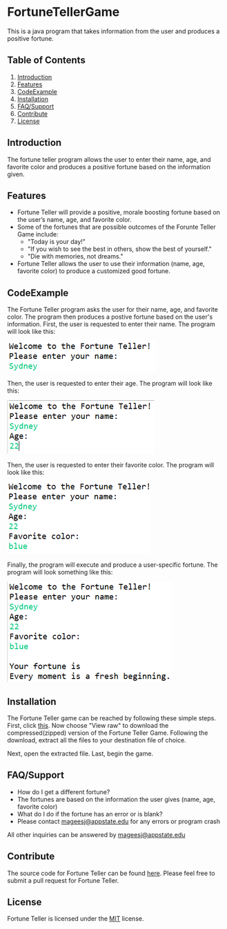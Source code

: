 # FortuneTellerGame
This is a java program that takes information from the user and produces a positive fortune.

## **Table of Contents**

1.	[Introduction](#Introduction)
2.	[Features](#Features)
3.	[CodeExample](#CodeExample)
4.	[Installation](#Installation)
5.	[FAQ/Support](#FAQ/Support)
6.	[Contribute](#Contribute)
7.	[License](#License)

## Introduction

The fortune teller program allows the user to enter their name, age, and favorite color and produces a positive fortune based on the information given.

## Features

*	Fortune Teller will provide a positive, morale boosting fortune based on the user’s name, age, and favorite color.
* Some of the fortunes that are possible outcomes of the Forunte Teller Game include:
  * "Today is your day!"
  * "If you wish to see the best in others, show the best of yourself."
  * "Die with memories, not dreams."
* Fortune Teller allows the user to use their information (name, age, favorite color) to produce a customized good fortune.

## CodeExample
The Fortune Teller program asks the user for their name, age, and favorite color. The program then produces a postive fortune based on the user's information. 
First, the user is requested to enter their name.
The program will look like this:

![alt text](name.png)

Then, the user is requested to enter their age.
The program will look like this:

![alt text](age.png)

Then, the user is requested to enter their favorite color.
The program will look like this:

![alt text](color.png)

Finally, the program will execute and produce a user-specific fortune.
The program will look something like this:

![alt text](fortune.png)



## Installation

The Fortune Teller game can be reached by following these simple steps. 
First, click [this](FortuneTellerGame.zip).
Now choose "View raw" to download the compressed(zipped) version of the Fortune Teller Game.
Following the download, extract all the files to your destination file of choice.

Next, open the extracted file.
Last, begin the game.


## FAQ/Support

*	How do I get a different fortune?
  *	The fortunes are based on the information the user gives (name, age, favorite color)
*	What do I do if the fortune has an error or is blank?
  *	Please contact mageesj@appstate.edu for any errors or program crash

All other inquiries can be answered by mageesj@appstate.edu

## Contribute

The source code for Fortune Teller can be found [here](https://github.com/sydneymagee/FortuneTellerGame).
Please feel free to submit a pull request for Fortune Teller.

## License

Fortune Teller is licensed under the [MIT](https://github.com/sydneymagee/FortuneTellerGame/blob/master/LICENSE) license.


